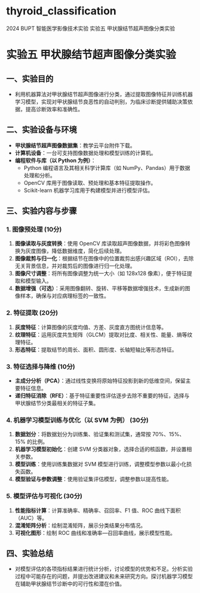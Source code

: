 # thyroid_classification
2024 BUPT 智能医学影像技术实验 实验五 甲状腺结节超声图像分类实验
# 实验五 甲状腺结节超声图像分类实验

## 一、实验目的
- 利用机器算法对甲状腺结节超声图像进行分类，通过提取图像特征并训练机器学习模型，实现对甲状腺结节良恶性的自动判别，为临床诊断提供辅助决策依据，提高诊断效率和准确性。

## 二、实验设备与环境
- **甲状腺结节超声图像数据集**：教学云平台附件下载。
- **计算机设备**：一台可支持图像数据处理和模型训练的计算机。
- **编程软件与库（以 Python 为例）**：
  - Python 编程语言及其相关科学计算库（如 NumPy、Pandas）用于数据处理和分析。
  - OpenCV 库用于图像读取、预处理和基本特征提取操作。
  - Scikit-learn 机器学习库用于构建模型并进行模型评估。

## 三、实验内容与步骤

### 1. 图像预处理 (10分)
1. **图像读取与灰度转换**：使用 OpenCV 库读取超声图像数据，并将彩色图像转换为灰度图像，降低数据维度，简化后续处理。
2. **图像裁剪与归一化**：根据结节在图像中的位置裁剪出感兴趣区域（ROI），去除无关背景信息，并对裁剪后的图像进行归一化处理。
3. **图像尺寸调整**：将所有图像调整为统一大小（如 128x128 像素），便于特征提取和模型输入。
4. **数据增强（可选）**：采用图像翻转、旋转、平移等数据增强技术，生成新的图像样本，确保与对应病理标签的一致性。

### 2. 特征提取 (20分)
1. **灰度特征**：计算图像的灰度均值、方差、灰度直方图统计信息等。
2. **纹理特征**：运用灰度共生矩阵（GLCM）提取对比度、相关性、能量、熵等纹理特征。
3. **形态特征**：提取结节的周长、面积、圆形度、长轴短轴比等形态特征。

### 3. 特征选择与降维 (10分)
- **主成分分析（PCA）**：通过线性变换将原始特征投影到新的低维空间，保留主要特征信息。
- **递归特征消除（RFE）**：基于特征重要性评估逐步去除不重要的特征，选择与甲状腺结节分类最相关的特征子集。

### 4. 机器学习模型训练与优化（以 SVM 为例） (30分)
1. **数据划分**：将数据划分为训练集、验证集和测试集，通常按 70%、15%、15% 的比例。
2. **机器学习模型初始化**：创建 SVM 分类器对象，选择合适的核函数，并设置相关参数。
3. **模型训练**：使用训练集数据对 SVM 模型进行训练，调整模型参数以最小化损失函数。
4. **模型验证与参数调整**：使用验证集评估模型，调整参数以提高性能。

### 5. 模型评估与可视化 (30分)
1. **性能指标计算**：计算准确率、精确率、召回率、F1 值、ROC 曲线下面积（AUC）等。
2. **混淆矩阵分析**：绘制混淆矩阵，展示分类结果分布情况。
3. **可视化图形**：绘制 ROC 曲线和准确率—召回率曲线，展示模型性能。

## 四、实验总结
- 对模型评估的各项指标结果进行统计分析，讨论模型的优势和不足。分析实验过程中可能存在的问题，并提出改进建议和未来研究方向。探讨机器学习模型在辅助甲状腺结节诊断中的可行性和潜在价值。
